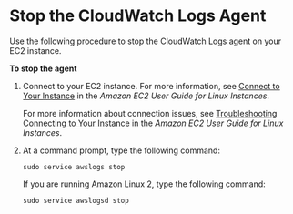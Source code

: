 # Stop the CloudWatch Logs Agent<a name="StopTheCWLAgent"></a>

Use the following procedure to stop the CloudWatch Logs agent on your EC2 instance\.

**To stop the agent**

1. Connect to your EC2 instance\. For more information, see [Connect to Your Instance](http://docs.aws.amazon.com/AWSEC2/latest/UserGuide/ec2-connect-to-instance-linux.html) in the *Amazon EC2 User Guide for Linux Instances*\.

   For more information about connection issues, see [Troubleshooting Connecting to Your Instance](http://docs.aws.amazon.com/AWSEC2/latest/UserGuide/TroubleshootingInstancesConnecting.html) in the *Amazon EC2 User Guide for Linux Instances*\.

1. At a command prompt, type the following command:

   ```
   sudo service awslogs stop
   ```

   If you are running Amazon Linux 2, type the following command:

   ```
   sudo service awslogsd stop
   ```